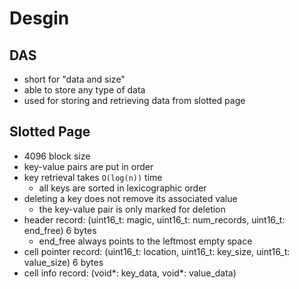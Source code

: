 # Desgin

## DAS
- short for "data and size"
- able to store any type of data
- used for storing and retrieving data from slotted page

## Slotted Page
- 4096 block size
- key-value pairs are put in order
- key retrieval takes `O(log(n))` time
    - all keys are sorted in lexicographic order
- deleting a key does not remove its associated value
    - the key-value pair is only marked for deletion
- header record: (uint16_t: magic, uint16_t: num_records, uint16_t: end_free) 6 bytes
    - end_free always points to the leftmost empty space
- cell pointer record: (uint16_t: location, uint16_t: key_size, uint16_t: value_size) 6 bytes
- cell info record: (void*: key_data, void*: value_data)

